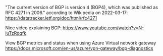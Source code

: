 "The current version of BGP is version 4 (BGP4), which was published as RFC 4271 in 2006." according to Wikipedia on 2022-03-17:
https://datatracker.ietf.org/doc/html/rfc4271

Nice video explaining BGP:
https://www.youtube.com/watch?v=N-IuTzRdqfk

View BGP metrics and status when using Azure Virtual network gateway
https://docs.microsoft.com/en-us/azure/vpn-gateway/bgp-diagnostics